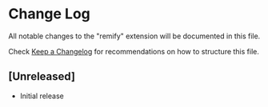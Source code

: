 # Change Log

All notable changes to the "remify" extension will be documented in this file.

Check [Keep a Changelog](http://keepachangelog.com/) for recommendations on how to structure this file.

## [Unreleased]

- Initial release